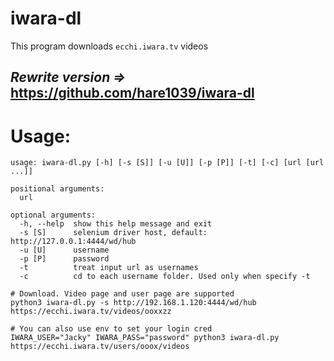 # iwara-dl

This program downloads `ecchi.iwara.tv` videos

*Rewrite version =>* https://github.com/hare1039/iwara-dl
---
# Usage:
```
usage: iwara-dl.py [-h] [-s [S]] [-u [U]] [-p [P]] [-t] [-c] [url [url ...]]

positional arguments:
  url

optional arguments:
  -h, --help  show this help message and exit
  -s [S]      selenium driver host, default: http://127.0.0.1:4444/wd/hub
  -u [U]      username
  -p [P]      password
  -t          treat input url as usernames
  -c          cd to each username folder. Used only when specify -t
```

```
# Download. Video page and user page are supported
python3 iwara-dl.py -s http://192.168.1.120:4444/wd/hub https://ecchi.iwara.tv/videos/ooxxzz

# You can also use env to set your login cred
IWARA_USER="Jacky" IWARA_PASS="password" python3 iwara-dl.py https://ecchi.iwara.tv/users/ooox/videos
```
